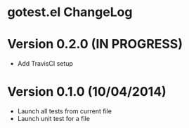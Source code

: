 # gotest.el ChangeLog

# Version 0.2.0 (IN PROGRESS)

- Add TravisCI setup

# Version 0.1.0 (10/04/2014)

- Launch all tests from current file
- Launch unit test for a file
